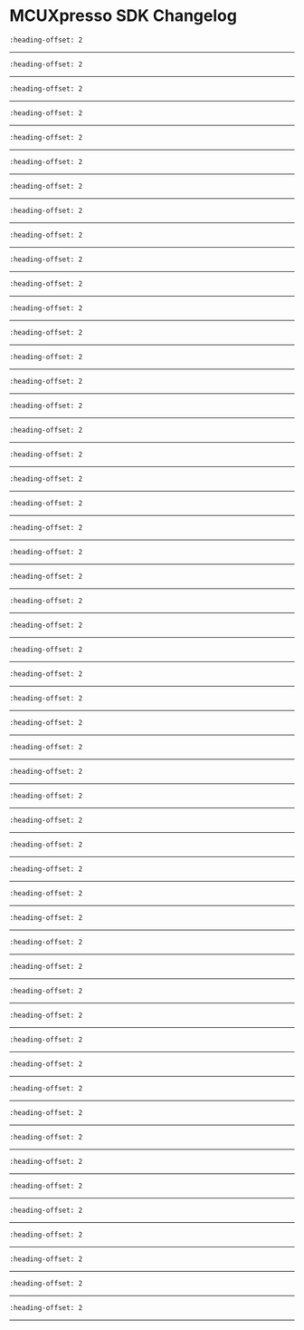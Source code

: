# MCUXpresso SDK Changelog

```{include} /examples/_boards/frdmmcxa156/ChangeLog_board.md
:heading-offset: 2
```
---
```{include} /drivers/aoi/doxygen/ChangeLog_aoi.md
:heading-offset: 2
```
---
```{include} /drivers/cache/lpcac_n4a_mcxn/doxygen/ChangeLog_cache_lpcac.md
:heading-offset: 2
```
---
```{include} /drivers/cdog/doxygen/ChangeLog_cdog.md
:heading-offset: 2
```
---
```{include} /devices/MCX/MCXA/MCXA156/drivers/doxygen/ChangeLog_clock.md
:heading-offset: 2
```
---
```{include} /drivers/mcx_cmc/doxygen/ChangeLog_cmc.md
:heading-offset: 2
```
---
```{include} /drivers/common/doxygen/ChangeLog_common.md
:heading-offset: 2
```
---
```{include} /drivers/crc/doxygen/ChangeLog_crc.md
:heading-offset: 2
```
---
```{include} /drivers/ctimer/doxygen/ChangeLog_ctimer.md
:heading-offset: 2
```
---
```{include} /drivers/dac_1/doxygen/ChangeLog_dac.md
:heading-offset: 2
```
---
```{include} /drivers/edma4/doxygen/ChangeLog_edma.md
:heading-offset: 2
```
---
```{include} /drivers/eim/doxygen/ChangeLog_eim.md
:heading-offset: 2
```
---
```{include} /drivers/eqdc/doxygen/ChangeLog_eqdc.md
:heading-offset: 2
```
---
```{include} /drivers/erm/doxygen/ChangeLog_erm.md
:heading-offset: 2
```
---
```{include} /drivers/flexcan/doxygen/ChangeLog_flexcan.md
:heading-offset: 2
```
---
```{include} /drivers/flexcan/doxygen/ChangeLog_flexcan_edma.md
:heading-offset: 2
```
---
```{include} /drivers/flexio/doxygen/ChangeLog_flexio.md
:heading-offset: 2
```
---
```{include} /drivers/flexio/i2c/doxygen/ChangeLog_flexio_i2c_master.md
:heading-offset: 2
```
---
```{include} /drivers/flexio/i2s/doxygen/ChangeLog_flexio_i2s.md
:heading-offset: 2
```
---
```{include} /drivers/flexio/i2s/doxygen/ChangeLog_flexio_i2s_edma.md
:heading-offset: 2
```
---
```{include} /drivers/flexio/mculcd/doxygen/ChangeLog_flexio_mculcd.md
:heading-offset: 2
```
---
```{include} /drivers/flexio/mculcd/doxygen/ChangeLog_flexio_mculcd_edma.md
:heading-offset: 2
```
---
```{include} /drivers/flexio/spi/doxygen/ChangeLog_flexio_spi.md
:heading-offset: 2
```
---
```{include} /drivers/flexio/uart/doxygen/ChangeLog_flexio_uart.md
:heading-offset: 2
```
---
```{include} /drivers/flexio/uart/doxygen/ChangeLog_flexio_uart_edma.md
:heading-offset: 2
```
---
```{include} /drivers/lpc_freqme/doxygen/ChangeLog_freqme.md
:heading-offset: 2
```
---
```{include} /drivers/glikey/doxygen/ChangeLog_glikey.md
:heading-offset: 2
```
---
```{include} /drivers/gpio/doxygen/ChangeLog_gpio.md
:heading-offset: 2
```
---
```{include} /drivers/i3c/doxygen/ChangeLog_i3c.md
:heading-offset: 2
```
---
```{include} /drivers/i3c/doxygen/ChangeLog_i3c_edma.md
:heading-offset: 2
```
---
```{include} /drivers/inputmux/doxygen/ChangeLog_inputmux.md
:heading-offset: 2
```
---
```{include} /drivers/lpadc/doxygen/ChangeLog_lpadc.md
:heading-offset: 2
```
---
```{include} /drivers/lpcmp/doxygen/ChangeLog_lpcmp.md
:heading-offset: 2
```
---
```{include} /drivers/lpi2c/doxygen/ChangeLog_lpi2c.md
:heading-offset: 2
```
---
```{include} /drivers/lpi2c/doxygen/ChangeLog_lpi2c_edma.md
:heading-offset: 2
```
---
```{include} /drivers/lpspi/doxygen/ChangeLog_lpspi.md
:heading-offset: 2
```
---
```{include} /drivers/lpspi/doxygen/ChangeLog_lpspi_edma.md
:heading-offset: 2
```
---
```{include} /drivers/lptmr/doxygen/ChangeLog_lptmr.md
:heading-offset: 2
```
---
```{include} /drivers/lpuart/doxygen/ChangeLog_lpuart.md
:heading-offset: 2
```
---
```{include} /drivers/lpuart/doxygen/ChangeLog_lpuart_edma.md
:heading-offset: 2
```
---
```{include} /drivers/opamp/doxygen/ChangeLog_opamp.md
:heading-offset: 2
```
---
```{include} /drivers/ostimer/doxygen/ChangeLog_ostimer.md
:heading-offset: 2
```
---
```{include} /drivers/port/doxygen/ChangeLog_port.md
:heading-offset: 2
```
---
```{include} /drivers/pwm/doxygen/ChangeLog_pwm.md
:heading-offset: 2
```
---
```{include} /devices/MCX/MCXA/MCXA156/drivers/doxygen/ChangeLog_reset.md
:heading-offset: 2
```
---
```{include} /devices/MCX/MCXA/MCXA153/drivers/doxygen/ChangeLog_romapi.md
:heading-offset: 2
```
---
```{include} /drivers/mcx_spc/doxygen/ChangeLog_spc.md
:heading-offset: 2
```
---
```{include} /drivers/trdc_1/doxygen/ChangeLog_trdc.md
:heading-offset: 2
```
---
```{include} /drivers/utick/doxygen/ChangeLog_utick.md
:heading-offset: 2
```
---
```{include} /drivers/mcx_vbat/doxygen/ChangeLog_vbat.md
:heading-offset: 2
```
---
```{include} /drivers/waketimer/doxygen/ChangeLog_waketimer.md
:heading-offset: 2
```
---
```{include} /drivers/wuu/doxygen/ChangeLog_wuu.md
:heading-offset: 2
```
---
```{include} /drivers/wwdt/doxygen/ChangeLog_wwdt.md
:heading-offset: 2
```
---
